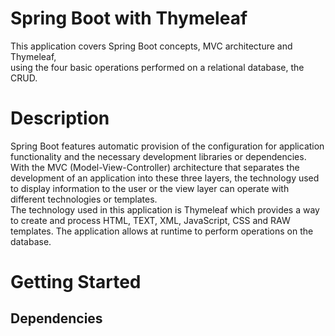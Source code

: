 # Spring Boot with Thymeleaf
This application covers Spring Boot concepts, MVC architecture and Thymeleaf,<br> using the four basic operations performed on a relational database, the CRUD.

# Description
Spring Boot features automatic provision of the configuration for application functionality and the necessary development libraries or dependencies.<br> With the MVC (Model-View-Controller) architecture that separates the development of an application into these three layers, the technology used to display information to the user or the view layer can operate with different technologies or templates. <br> The technology used in this application is Thymeleaf which provides a way to create and process HTML, TEXT, XML, JavaScript, CSS and RAW templates. The application allows at runtime to perform operations on the database.

# Getting Started
## Dependencies
